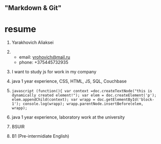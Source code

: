 ## "Markdown & Git"
# resume
1. Yarakhovich Aliaksei
2.  * email: yrohovich@mail.ru
    * phone: +375445732935
3. I want to study js for work in my company
4. java 1 year experience, CSS, HTML, JS, SQL, Couchbase
5. ` javascript
 (function(){
	var context =doc.createTextNode("this is dynamically created element!");
	var elem = doc.createElement('p');
	elem.appendChild(context);
	var wrapp = doc.getElementById('block-1');
	console.log(wrapp);
	wrapp.parentNode.insertBefore(elem, wrapp); `

6. java 1 year experience, laboratory work at the university
7. BSUIR
8. B1 (Pre-intermidiate English)